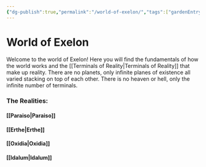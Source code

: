 ```yaml
---
{"dg-publish":true,"permalink":"/world-of-exelon/","tags":["gardenEntry"]}
---
```


# World of Exelon

Welcome to the world of Exelon! Here you will find the fundamentals of how the world works and the [[Terminals of Reality\|Terminals of Reality]] that make up reality. There are no planets, only infinite planes of existence all varied stacking on top of each other. There is no heaven or hell, only the infinite number of terminals.

### The Realities:
#### [[Paraiso\|Paraiso]]

#### [[Erthe\|Erthe]]
#### [[Oxidia\|Oxidia]]

#### [[Idalum\|Idalum]]
